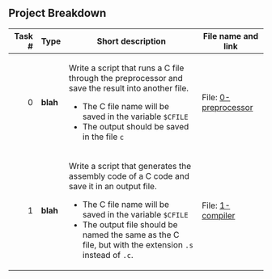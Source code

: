 
## Project Breakdown

| Task # | Type | Short description | File name and link |
| ---: | --- | --- | --- |
|0| **blah**  |<!--{::nomarkdown}--> <p>Write a script that runs a C file through the preprocessor and save the result into another file.</p> <ul><li>The C file name will be saved in the variable `$CFILE`</li><li>The output should be saved in the file `c`</li></ul> <!--{:/}-->| File: [0-preprocessor](./0-preprocessor)
|1| **blah**  |<p>Write a script that generates the assembly code of a C code and save it in an output file.</p> <ul><li>The C file name will be saved in the variable `$CFILE`</li><li>The output file should be named the same as the C file, but with the extension `.s` instead of `.c`.</li></ul>| File: [1-compiler](./1-compiler)
